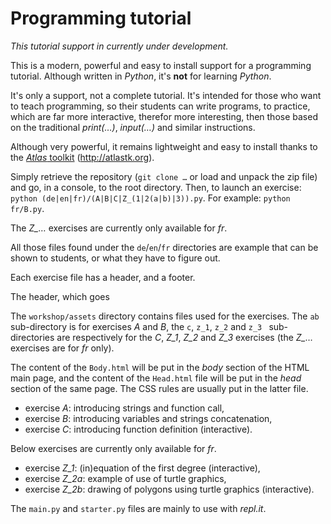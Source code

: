 # Programming tutorial

*This tutorial support in currently under development.*

This is a modern, powerful and easy to install support for a programming tutorial. Although written in *Python*, it's __not__ for learning *Python*.

It's only a support, not a complete tutorial. It's intended for those who want to teach programming, so their students can write programs, to practice, which are far more interactive, therefor more interesting, then those based on the traditional *print(…)*, *input(…)* and similar instructions.

Although very powerful, it remains lightweight and easy to install thanks to the [*Atlas* toolkit](http://atlastk.org) (<http://atlastk.org>).

Simply retrieve the repository (`git clone …` or load and unpack the zip file) and go, in a console, to the root directory. Then, to launch an exercise: `python (de|en|fr)/(A|B|C|Z_(1|2(a|b)|3)).py`. For example: `python fr/B.py`.

The *Z_…* exercises are currently only available for *fr*.

All those files found under the ``de``/``en``/``fr`` directories are example that can be shown to students, or what they have to figure out.

Each exercise file has a header, and a footer.

The header, which goes 

The `workshop/assets` directory contains files used for the exercises. The `ab` sub-directory is for exercises *A* and *B*, the `c`, `z_1`, `z_2` and `z_3 ` sub-directories are respectively for the *C*, *Z_1*, *Z_2* and *Z_3* exercises (the *Z_…* exercises are for *fr* only).

The content of the `Body.html` will be put in the *body* section of the HTML main page, and the content of the `Head.html` file will be put in the *head* section of the same page. The CSS rules are usually put in the latter file.

- exercise *A*: introducing strings and function call,
- exercise *B*: introducing variables and strings concatenation,
- exercise *C*: introducing function definition (interactive).

Below exercises are currently only available for *fr*.

- exercise *Z_1*: (in)equation of the first degree (interactive),
- exercise *Z_2a*: example of use of turtle graphics,
- exercise *Z_2b*: drawing of polygons using turtle graphics (interactive).

The `main.py` and `starter.py` files are mainly to use with *repl.it*.
